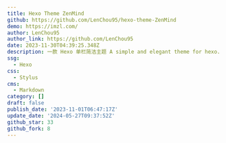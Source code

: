 ```yaml
---
title: Hexo Theme ZenMind
github: https://github.com/LenChou95/hexo-theme-ZenMind
demo: https://imzl.com/
author: LenChou95
author_link: https://github.com/LenChou95
date: 2023-11-30T04:39:25.348Z
description: 一款 Hexo 单栏简洁主题 A simple and elegant theme for hexo.
ssg:
  - Hexo
css:
  - Stylus
cms:
  - Markdown
category: []
draft: false
publish_date: '2023-11-01T06:47:17Z'
update_date: '2024-05-27T09:37:52Z'
github_star: 33
github_fork: 8
---
```

